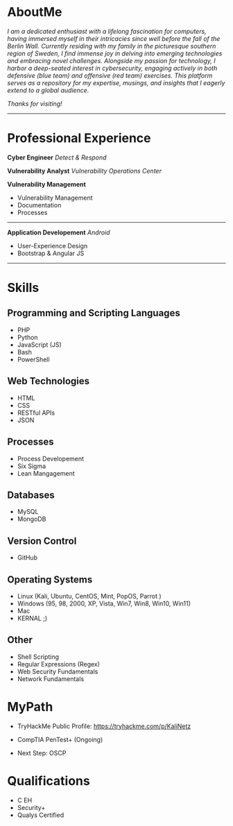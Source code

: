 # AboutMe
*I am a dedicated enthusiast with a lifelong fascination for computers, having immersed myself in their intricacies since well before the fall of the Berlin Wall. Currently residing with my family in the picturesque southern region of Sweden, I find immense joy in delving into emerging technologies and embracing novel challenges. Alongside my passion for technology, I harbor a deep-seated interest in cybersecurity, engaging actively in both defensive (blue team) and offensive (red team) exercises. This platform serves as a repository for my expertise, musings, and insights that I eagerly extend to a global audience.*


*Thanks for visiting!*

---------------

# Professional Experience

**Cyber Engineer**
*Detect & Respond*

**Vulnerability Analyst**
*Vulnerability Operations Center*

**Vulnerability Management**

 - Vulnerability Management
 - Documentation
 - Processes

--------

**Application Developement**
*Android*

 - User-Experience Design
 - Bootstrap & Angular JS

---------

# Skills

## Programming and Scripting Languages
- PHP
- Python
- JavaScript (JS)
- Bash
- PowerShell

## Web Technologies
- HTML
- CSS
- RESTful APIs
- JSON

## Processes
- Process Developement
- Six Sigma
- Lean Mangagement 

## Databases
- MySQL
- MongoDB

## Version Control
- GitHub

## Operating Systems
- Linux (Kali, Ubuntu, CentOS, Mint, PopOS, Parrot )
- Windows (95, 98, 2000, XP, Vista, Win7, Win8, Win10, Win11)
- Mac
- KERNAL ;) 

## Other
- Shell Scripting
- Regular Expressions (Regex)
- Web Security Fundamentals
- Network Fundamentals

# MyPath

- TryHackMe Public Profile: https://tryhackme.com/p/KaliNetz
- CompTIA PenTest+ (Ongoing)

- Next Step: OSCP

# Qualifications

- C EH
- Security+
- Qualys Certified
